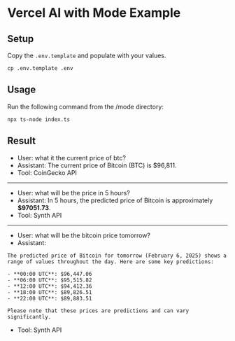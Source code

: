 # Vercel AI with Mode Example

## Setup

Copy the `.env.template` and populate with your values.

```
cp .env.template .env
```

## Usage

Run the following command from the /mode directory:

```
npx ts-node index.ts
```

## Result

- User: what it the current price of btc?
- Assistant: The current price of Bitcoin (BTC) is $96,811.
- Tool: CoinGecko API
---
- User: what will be the price in 5 hours?
- Assistant: In 5 hours, the predicted price of Bitcoin is approximately **$97051.73**.
- Tool: Synth API
---
- User: what will be the bitcoin price tomorrow?
- Assistant: 
```
The predicted price of Bitcoin for tomorrow (February 6, 2025) shows a range of values throughout the day. Here are some key predictions:

- **00:00 UTC**: $96,447.06
- **06:00 UTC**: $95,515.82
- **12:00 UTC**: $94,412.36
- **18:00 UTC**: $89,826.51
- **22:00 UTC**: $89,883.51

Please note that these prices are predictions and can vary significantly.
```
- Tool: Synth API
